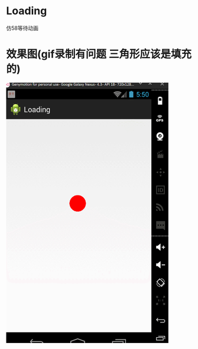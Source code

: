# Loading
仿58等待动画
# 效果图(gif录制有问题 三角形应该是填充的)
![演示图片](https://github.com/huopochuan/Loading/raw/master/img.gif)
